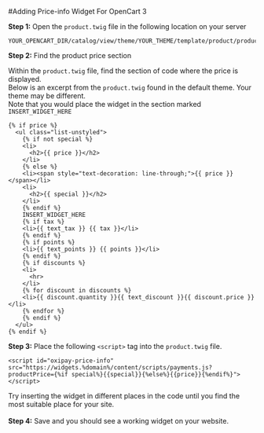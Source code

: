 #Adding Price-info Widget For OpenCart 3

<strong>Step 1:</strong> Open the ```product.twig``` file in the following location on your server<br>
```
YOUR_OPENCART_DIR/catalog/view/theme/YOUR_THEME/template/product/product.twig
```
<strong>Step 2:</strong> Find the product price section<br>

Within the ```product.twig``` file, find the section of code where the price is displayed.</br>
Below is an excerpt from the ```product.twig``` found in the default theme. Your theme may be different.</br>
Note that you would place the widget in the section marked ```INSERT_WIDGET_HERE```
```
{% if price %}
  <ul class="list-unstyled">
    {% if not special %}
    <li>
      <h2>{{ price }}</h2>
    </li>
    {% else %}
    <li><span style="text-decoration: line-through;">{{ price }}</span></li>
    <li>
      <h2>{{ special }}</h2>
    </li>
    {% endif %}
    INSERT_WIDGET_HERE
    {% if tax %}
    <li>{{ text_tax }} {{ tax }}</li>
    {% endif %}
    {% if points %}
    <li>{{ text_points }} {{ points }}</li>
    {% endif %}
    {% if discounts %}
    <li>
      <hr>
    </li>
    {% for discount in discounts %}
    <li>{{ discount.quantity }}{{ text_discount }}{{ discount.price }}</li>
    {% endfor %}
    {% endif %}
  </ul>
{% endif %}
```
<strong>Step 3:</strong> Place the following ```<script>``` tag into the ```product.twig``` file.<br>

```
<script id="oxipay-price-info" src="https://widgets.%domain%/content/scripts/payments.js?productPrice={%if special%}{{special}}{%else%}{{price}}{%endif%}"></script>
```

<div class="panel">
    Try inserting the widget in different places in the code until you find the most suitable place for your site.
</div>
<br>
<strong>Step 4:</strong> Save and you should see a working widget on your website.<br><br>
<script id="oxipay-price-info" src="https://widgets.%domain%/content/scripts/payments.js?productPrice=100"></script>
